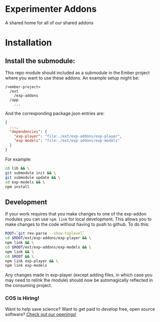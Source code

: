# Experimenter Addons

A shared home for all of our shared addons

# Installation

## Install the submodule:

This repo module should included as a submodule in the Ember project where you want to use these addons.
An example setup might be:
```
/<ember-project>
  /ext
    /exp-addons
  /app
    ...    
```

And the corresponding package.json entries are:

```json
{
  ...,
  "dependencies": {
    "exp-player": "file:./ext/exp-addons/exp-player",
    "exp-models": "file:./ext/exp-addons/exp-models"
  }
}

```

For example:

```bash
cd lib && \
git submodule init && \
git submodule update && \
cd exp-models && \
npm install
```

## Development

If your work requires that you make changes to one of the exp-addon modules you can use `npm link` for
local development. This allows you to make changes to the code without having to push to github. To do
this:

```bash
ROOT=`git rev-parse --show-toplevel`
cd $ROOT/ext/exp-addons/exp-player && \
npm link && \
cd $ROOT/ext/exp-addons/exp-models && \
npm link && \
cd $ROOT && \
npm link exp-player && \
npm link exp-models
```

Any changes made in exp-player (except adding files, in which case you may need to relink the module) should
now be automagically reflected in the consuming project.

### COS is Hiring!

Want to help save science? Want to get paid to develop free, open source software? [Check out our openings!](http://cos.io/jobs)
